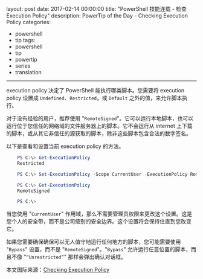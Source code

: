layout: post
date: 2017-02-14 00:00:00
title: "PowerShell 技能连载 - 检查 Execution Policy"
description: PowerTip of the Day - Checking Execution Policy
categories:
- powershell
- tip
tags:
- powershell
- tip
- powertip
- series
- translation
---
execution policy 决定了 PowerShell 能执行哪类脚本。您需要将 execution policy 设置成 `Undefined`、`Restricted`，或 `Default` 之外的值，来允许脚本执行。

对于没有经验的用户，推荐使用 "`RemoteSigned`"。它可以运行本地脚本，也可以运行位于您信任的网络域的文件服务器上的脚本。它不会运行从 internet 上下载的脚本，或从其它非信任的源获取的脚本，除非这些脚本包含合法的数字签名。

以下是查看和设置当前 execution policy 的方法。

```powershell
    PS C:\> Get-ExecutionPolicy
    Restricted

    PS C:\> Set-ExecutionPolicy -Scope CurrentUser -ExecutionPolicy RemoteSigned -Force

    PS C:\> Get-ExecutionPolicy
    RemoteSigned

    PS C:\>
```

当您使用 "`CurrentUser`" 作用域，那么不需要管理员权限来更改这个设置。这是您个人的安全带，而不是公司级别的安全边界。这个设置将会保持住直到您改变它。

如果您需要确保确保可以无人值守地运行任何地方的脚本，您可能需要使用 "`Bypass`" 设置，而不是 "`RemoteSigned`"。"`Bypass`" 允许运行任意位置的脚本，而且不像 "`“Unrestricted”`" 那样会弹出确认对话框。

<!--more-->
本文国际来源：[Checking Execution Policy](http://community.idera.com/powershell/powertips/b/tips/posts/checking-execution-policy)
